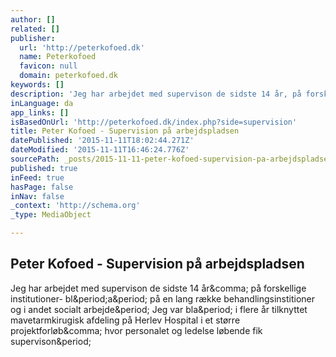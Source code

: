 ```yaml
---
author: []
related: []
publisher:
  url: 'http://peterkofoed.dk'
  name: Peterkofoed
  favicon: null
  domain: peterkofoed.dk
keywords: []
description: 'Jeg har arbejdet med supervison de sidste 14 år, på forskellige institutioner- bl.a. på en lang række behandlingsinstitioner og i andet socialt arbejde. Jeg var bla. i flere år tilknyttet mavetarmkirugisk afdeling på Herlev Hospital i et større projektforløb, hvor personalet og ledelse løbende fik supervison.'
inLanguage: da
app_links: []
isBasedOnUrl: 'http://peterkofoed.dk/index.php?side=supervision'
title: Peter Kofoed - Supervision på arbejdspladsen
datePublished: '2015-11-11T18:02:44.271Z'
dateModified: '2015-11-11T16:46:24.776Z'
sourcePath: _posts/2015-11-11-peter-kofoed-supervision-pa-arbejdspladsen.md
published: true
inFeed: true
hasPage: false
inNav: false
_context: 'http://schema.org'
_type: MediaObject

---
```

<article style=""><h1>Peter Kofoed - Supervision på arbejdspladsen</h1><p>Jeg har arbejdet med supervison de sidste 14 år&amp;comma; på forskellige institutioner- bl&amp;period;a&amp;period; på en lang række behandlingsinstitioner og i andet socialt arbejde&amp;period; Jeg var bla&amp;period; i flere år tilknyttet mavetarmkirugisk afdeling på Herlev Hospital i et større projektforløb&amp;comma; hvor personalet og ledelse løbende fik supervison&amp;period;</p></article>